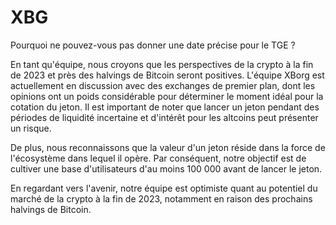 # XBG

Pourquoi ne pouvez-vous pas donner une date précise pour le TGE ?

En tant qu'équipe, nous croyons que les perspectives de la crypto à la fin de 2023 et près des halvings de Bitcoin seront positives. L'équipe XBorg est actuellement en discussion avec des exchanges de premier plan, dont les opinions ont un poids considérable pour déterminer le moment idéal pour la cotation du jeton. Il est important de noter que lancer un jeton pendant des périodes de liquidité incertaine et d'intérêt pour les altcoins peut présenter un risque.

De plus, nous reconnaissons que la valeur d'un jeton réside dans la force de l'écosystème dans lequel il opère. Par conséquent, notre objectif est de cultiver une base d'utilisateurs d'au moins 100 000 avant de lancer le jeton.

En regardant vers l'avenir, notre équipe est optimiste quant au potentiel du marché de la crypto à la fin de 2023, notamment en raison des prochains halvings de Bitcoin.